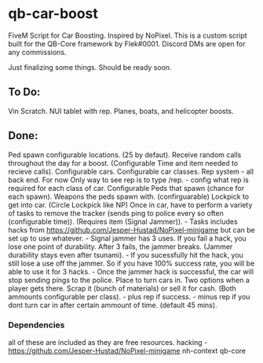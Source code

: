 # qb-car-boost
FiveM Script for Car Boosting. Inspired by NoPixel. 
This is a custom script built for the QB-Core framework by Flek#0001. 
Discord DMs are open for any commissions. 

Just finalizing some things. Should be ready soon. 

## To Do:
Vin Scratch.
NUI tablet with rep.
Planes, boats, and helicopter boosts.


## Done:
Ped spawn
configurable locations. (25 by defaut).
Receive random calls throughout the day for a boost. (Configurable Time and item needed to recieve calls).
Configurable cars.
Configurable car classes.
Rep system
    - all back end. For now Only way to see rep is to type /rep.
    - config what rep is required for each class of car. 
Configurable Peds that spawn (chance for each spawn).
Weapons the peds spawn with. (confirguarable)
Lockpick to get into car. (Circle Lockpick like NP)
Once in car, have to perform a variety of tasks to remove the tracker (sends ping to police every so often (configurable time)). (Requires item (Signal Jammer)).
    - Tasks includes hacks from https://github.com/Jesper-Hustad/NoPixel-minigame but can be set up to use whatever. 
    - Signal jammer has 3 uses. If you fail a hack, you lose one point of durability. After 3 fails, the jammer breaks. (Jammer durability stays even after tsunami). 
    - If you sucessfully hit the hack, you still lose a use off the jammer. So if you have 100% success rate, you will be able to use it for 3 hacks.
    - Once the jammer hack is successful, the car will stop sending pings to the police. 
Place to turn cars in. Two options when a player gets there. Scrap it (bunch of materials) or sell it for cash. (Both ammounts configurable per class).
    - plus rep if success.
    - minus rep if you dont turn car in after certain ammount of time. (default 45 mins). 

### Dependencies
all of these are included as they are free resources.
hacking - https://github.com/Jesper-Hustad/NoPixel-minigame
nh-context
qb-core
